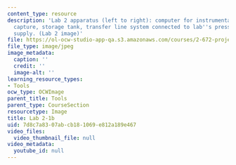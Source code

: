 ```yaml
---
content_type: resource
description: 'Lab 2 apparatus (left to right): computer for instrumentation and data
  capture, storage tank, transfer line system connected to lab''s pressurized air
  supply. (Lab 2 image)'
file: https://ol-ocw-studio-app-qa.s3.amazonaws.com/courses/2-672-project-laboratory-spring-2009/7d8c7a8307abcb181069e812a189e467_lab21b.jpg
file_type: image/jpeg
image_metadata:
  caption: ''
  credit: ''
  image-alt: ''
learning_resource_types:
- Tools
ocw_type: OCWImage
parent_title: Tools
parent_type: CourseSection
resourcetype: Image
title: Lab 2-1b
uid: 7d8c7a83-07ab-cb18-1069-e812a189e467
video_files:
  video_thumbnail_file: null
video_metadata:
  youtube_id: null
---
```

